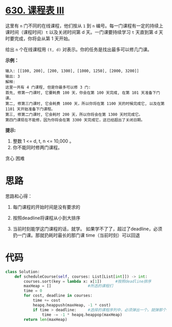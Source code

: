 <!--
 * @Description: 
 * @Autor: Au3C2
 * @Date: 2021-07-14 15:59:40
 * @LastEditors: Au3C2
 * @LastEditTime: 2021-07-14 16:00:04
-->
# [630. 课程表 III](https://leetcode-cn.com/problems/course-schedule-iii/)

这里有 `n` 门不同的在线课程，他们按从 `1` 到 `n` 编号。每一门课程有一定的持续上课时间（课程时间）`t` 以及关闭时间第 d 天。一门课要持续学习 `t` 天直到第 d 天时要完成，你将会从第 1 天开始。

给出 `n` 个在线课程用 `(t, d)` 对表示。你的任务是找出最多可以修几门课。

 

**示例：**

```
输入: [[100, 200], [200, 1300], [1000, 1250], [2000, 3200]]
输出: 3
解释: 
这里一共有 4 门课程, 但是你最多可以修 3 门:
首先, 修第一门课时, 它要耗费 100 天，你会在第 100 天完成, 在第 101 天准备下门课。
第二, 修第三门课时, 它会耗费 1000 天，所以你将在第 1100 天的时候完成它, 以及在第 1101 天开始准备下门课程。
第三, 修第二门课时, 它会耗时 200 天，所以你将会在第 1300 天时完成它。
第四门课现在不能修，因为你将会在第 3300 天完成它，这已经超出了关闭日期。
```

 

**提示:**

1.  整数 1 <= d, t, n <= 10,000 。
2.  你不能同时修两门课程。

贪心 困难

# 思路

思路和心得：

1.  每门课程的开始时间是没有要求的

2.  按照deadline将课程从小到大排序

3.  当前时刻能学这门课程的话，就学。
    如果学不了了，超过了deadline，必须扔一门课。那就扔耗时最长的那门课
    time（当前时刻）可以回退

# 代码

```python
class Solution:
    def scheduleCourse(self, courses: List[List[int]]) -> int:
        courses.sort(key = lambda x: x[1])      #按照deadline排序
        maxHeap = []                #所选的课程们
        time = 0
        for cost, deadline in courses:
            time += cost
            heapq.heappush(maxHeap, -1 * cost)
            if time > deadline:     #选择的课程序列中，必须弹出一个。就弹那个耗时最长的
                time -= -1 * heapq.heappop(maxHeap)
        return len(maxHeap)
```

